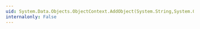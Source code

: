 ```yaml
---
uid: System.Data.Objects.ObjectContext.AddObject(System.String,System.Object)
internalonly: False
---
```

